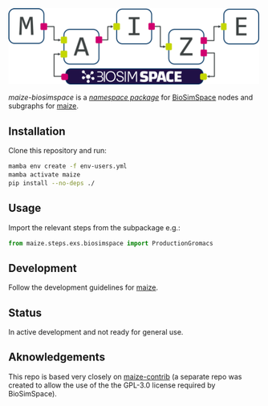 
<img src="docs/maize-bss-logo.png" width="500">

*maize-biosimspace* is a [*namespace package*](https://packaging.python.org/en/latest/guides/packaging-namespace-packages/) for [BioSimSpace](https://biosimspace.openbiosim.org/) nodes and subgraphs for [maize](https://github.com/MolecularAI/maize).

Installation
------------

Clone this repository and run:
```bash
mamba env create -f env-users.yml
mamba activate maize
pip install --no-deps ./
```

Usage
-----

Import the relevant steps from the subpackage e.g.:

```python
from maize.steps.exs.biosimspace import ProductionGromacs
```

Development
-----------
Follow the development guidelines for [maize](https://molecularai.github.io/maize/development.html).


Status
------

In active development and not ready for general use.

Aknowledgements
---------------
This repo is based very closely on [maize-contrib](https://github.com/MolecularAI/maize-contrib) (a separate repo was created to allow the use of the the GPL-3.0 license required by BioSimSpace).